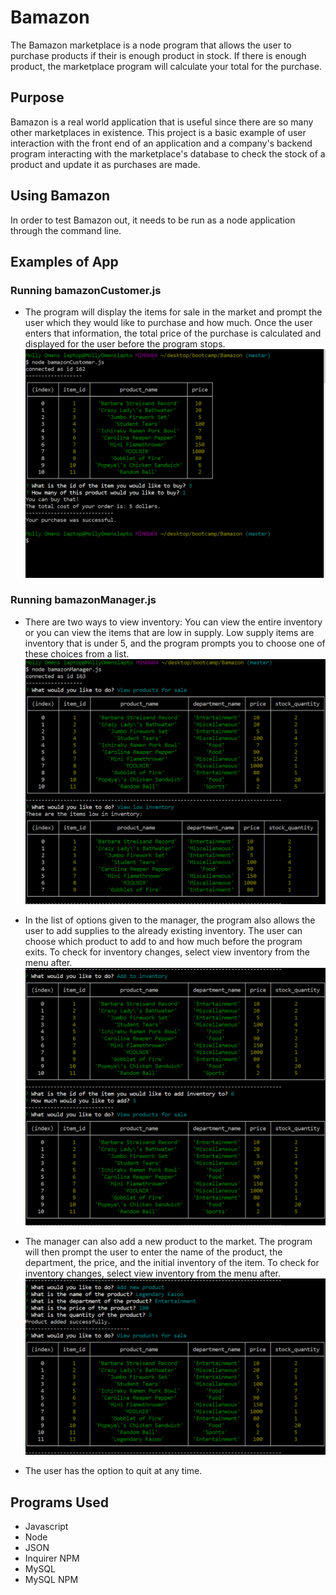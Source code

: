 # Bamazon
The Bamazon marketplace is a node program that allows the user to purchase products if their is enough product in stock. 
If there is enough product, the marketplace program will calculate your total for the purchase.

## Purpose
Bamazon is a real world application that is useful since there are so many other marketplaces in existence. This project is a basic example of user interaction with the front end of an application and a company's backend program interacting with the marketplace's database to check the stock of a product and update it as purchases are made. 

## Using Bamazon
In order to test Bamazon out, it needs to be run as a node application through the command line. 

## Examples of App 

### Running bamazonCustomer.js
* The program will display the items for sale in the market and prompt the user which they would like to purchase and how much. Once the user enters that information, the total price of the purchase is calculated and displayed for the user before the program stops.
![Picture of customer purchase](/images/customer.PNG)

### Running bamazonManager.js
* There are two ways to view inventory: You can view the entire inventory or you can view the items that are low in supply. Low supply items are inventory that is under 5, and the program prompts you to choose one of these choices from a list.
![Picture of viewing inventory](/images/viewinventory.PNG)

* In the list of options given to the manager, the program also allows the user to add supplies to the already existing inventory. The user can choose which product to add to and how much before the program exits. To check for inventory changes, select view inventory from the menu after.
![Picture of adding inventory](/images/addinventory.PNG)

* The manager can also add a new product to the market. The program will then prompt the user to enter the name of the product, the department, the price, and the initial inventory of the item. To check for inventory changes, select view inventory from the menu after.
![Picture of adding a new product](/images/adproduct.PNG)

* The user has the option to quit at any time.


## Programs Used
* Javascript
* Node
* JSON
* Inquirer NPM
* MySQL
* MySQL NPM